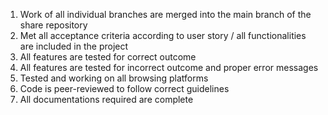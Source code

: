 1. Work of all individual branches are merged into the main branch of the share repository
2. Met all acceptance criteria according to user story / all functionalities are included in the project
3. All features are tested for correct outcome
4. All features are tested for incorrect outcome and proper error messages
5. Tested and working on all browsing platforms
6. Code is peer-reviewed to follow correct guidelines
7. All documentations required are complete
